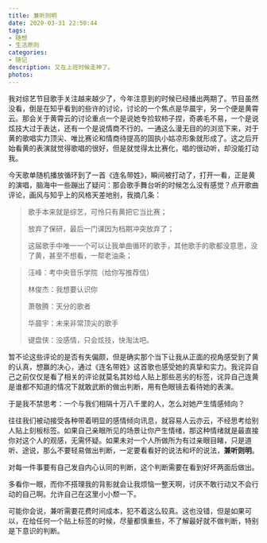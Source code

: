 ```yaml
---
title: 兼听则明
date: 2020-03-31 22:50:44
tags:
- 随想
- 生活原则
categories:
- 随记
description: 又在上班时候走神了。
photos:
---
```


我对综艺节目歌手关注越来越少了，今年注意到的时候已经播出两期了。节目虽然没看，倒是在知乎看到的些许的讨论，讨论的一个焦点是华晨宇，另一个便是黄霄云。那会关于黄霄云的讨论重点一个是说她专捡软柿子捏，奇袭毛不易，一个是说炫技大过于表达，还有一个是说情商不行的。一通这么漫无目的的浏览下来，对于黄的歌唱实力顶尖、唯比赛论和情商待提高的固执小姑凉形象就形成了。这之后开始看黄的表演就觉得歌唱的很好，但是就觉得太比赛化，唱的很动听，却没能打动我。

今天歌单随机播放循环到了一首《连名带姓》，瞬间被打动了，打开一看，正是黄的演唱，脑海中一些蹦出了疑问：那会歌手舞台听的时候怎么没有感觉？点开歌曲评论，画风与知乎上的风格天差地别，我摘几条：

> 歌手本来就是综艺，可怜只有黄把它当比赛；
>
> 放弃了保研，最后一门课因为档期冲突放弃了；
>
> 这届歌手中唯一一个可以让我单曲循环的歌手，其他歌手的歌都没意思，没了黄，甚至不想看，一帮老油条；
>

> 汪峰：考中央音乐学院（给你写推荐信）
>
> 林俊杰：我想要认识你
>
> 萧敬腾：天分的歌者
>
> 华晨宇：未来非常顶尖的歌手
>
> 键盘侠：没感情，只会炫技，快淘汰吧。
>

暂不论这些评论的是否有失偏颇，但是确实那个当下让我从正面的视角感受到了黄的认真，想赢的决心，通过《连名带姓》这首歌也感受她的真挚和实力。我诧异自己之前仅仅是看了相关的评论就莫名其妙给人贴上那些恶劣的标签，诧异自己连黄是谁都不知道的情况下就敢武断的做出判断，用有色眼镜去看待她的表演。

于是我不禁思考：一个与我们相隔十万八千里的人，怎么对她产生情感倾向？

往往我们被动接受各种带着明显的感情倾向讯息，就容易人云亦云，不经思考给别人贴上刻板标签。如果自己亲眼所见的场景让你产生情绪，那这种情绪就是最直接你对这个人的观感，无需怀疑。如果未对一个人所做所为有过亲眼目睹，只是道听、途说，那么不要轻易做出判断，一定要看看好的说法和坏的说法，**兼听则明**。

对每一件事要有自己发自内心认同的判断，这个判断需要在看到好坏两面后做出。

多看你一眼，而你不搭理我的背影就会让我烦恼一整天啊，讨厌不敢行动又不会行动的自己啊。允许自己在这里小小颓一下。

可能你会说，兼听需要花费时间成本，犯不着这么较真。这也没错，但是如果可以，在给任何一个贴上标签的时候，尽量都慎重些，不了解最好就不做判断，特别是下意识的判断。








